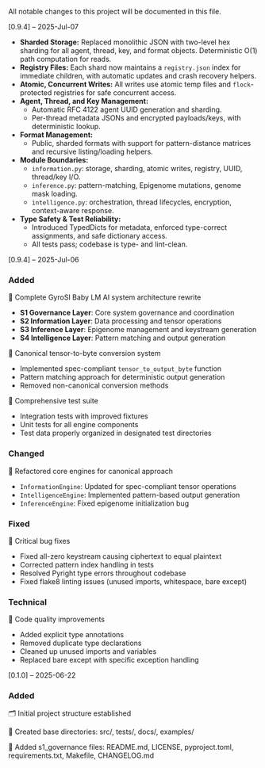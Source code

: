 All notable changes to this project will be documented in this file.

[0.9.4] – 2025-Jul-07

- **Sharded Storage:** Replaced monolithic JSON with two-level hex sharding for all agent, thread, key, and format objects. Deterministic O(1) path computation for reads.
- **Registry Files:** Each shard now maintains a `registry.json` index for immediate children, with automatic updates and crash recovery helpers.
- **Atomic, Concurrent Writes:** All writes use atomic temp files and `flock`-protected registries for safe concurrent access.
- **Agent, Thread, and Key Management:**
  - Automatic RFC 4122 agent UUID generation and sharding.
  - Per-thread metadata JSONs and encrypted payloads/keys, with deterministic lookup.
- **Format Management:**
  - Public, sharded formats with support for pattern-distance matrices and recursive listing/loading helpers.
- **Module Boundaries:**
  - `information.py`: storage, sharding, atomic writes, registry, UUID, thread/key I/O.
  - `inference.py`: pattern-matching, Epigenome mutations, genome mask loading.
  - `intelligence.py`: orchestration, thread lifecycles, encryption, context-aware response.
- **Type Safety & Test Reliability:**
  - Introduced TypedDicts for metadata, enforced type-correct assignments, and safe dictionary access.
  - All tests pass; codebase is type- and lint-clean.

[0.9.4] – 2025-Jul-06
### Added
🧠 Complete GyroSI Baby LM AI system architecture rewrite
- **S1 Governance Layer**: Core system governance and coordination
- **S2 Information Layer**: Data processing and tensor operations
- **S3 Inference Layer**: Epigenome management and keystream generation
- **S4 Intelligence Layer**: Pattern matching and output generation

🔧 Canonical tensor-to-byte conversion system
- Implemented spec-compliant `tensor_to_output_byte` function
- Pattern matching approach for deterministic output generation
- Removed non-canonical conversion methods

🧪 Comprehensive test suite
- Integration tests with improved fixtures
- Unit tests for all engine components
- Test data properly organized in designated test directories

### Changed
🔄 Refactored core engines for canonical approach
- `InformationEngine`: Updated for spec-compliant tensor operations
- `IntelligenceEngine`: Implemented pattern-based output generation
- `InferenceEngine`: Fixed epigenome initialization bug

### Fixed
🐛 Critical bug fixes
- Fixed all-zero keystream causing ciphertext to equal plaintext
- Corrected pattern index handling in tests
- Resolved Pyright type errors throughout codebase
- Fixed flake8 linting issues (unused imports, whitespace, bare except)

### Technical
📝 Code quality improvements
- Added explicit type annotations
- Removed duplicate type declarations
- Cleaned up unused imports and variables
- Replaced bare except with specific exception handling

[0.1.0] – 2025-06-22
### Added
🗂️ Initial project structure established

📁 Created base directories: src/, tests/, docs/, examples/

📄 Added s1_governance files: README.md, LICENSE, pyproject.toml, requirements.txt, Makefile, CHANGELOG.md

